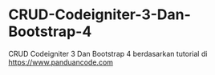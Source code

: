 # CRUD-Codeigniter-3-Dan-Bootstrap-4
CRUD Codeigniter 3 Dan Bootstrap 4 berdasarkan tutorial di https://www.panduancode.com
